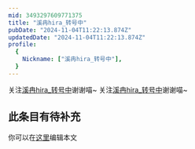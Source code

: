 ```yaml
---
mid: 3493297609771375
title: "溪冉hira_转号中"
pubDate: "2024-11-04T11:22:13.874Z"
updatedDate: "2024-11-04T11:22:13.874Z"
profile:
  {
    Nickname: ["溪冉hira_转号中"],
  }
---
```


关注[溪冉hira_转号中](https://space.bilibili.com/3493297609771375)谢谢喵~ 关注[溪冉hira_转号中](https://space.bilibili.com/3493297609771375)谢谢喵~

## 此条目有待补充
你可以在[这里](https://github.com/Yuhanawa/VTuber.ICU/edit/master/src/content/v/溪冉hira_转号中/index.md)编辑本文
